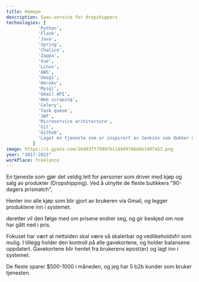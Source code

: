 ```yaml
---
title: Homepo
description: Saas-service for dropshippers
technologies: [
            'Python',
            'Flask',
            'Java',
            'Spring',
            'Chalice',
            'Zappa',
            'Vue',
            'Linux',
            'AWS',
            'Uwsgi',
            'Heroku',
            'Mysql',
            'Gmail API',
            'Web scraping',
            'Celery',
            'Task queue',
            'JWT',
            'Microservice architecture',
            'Git',
            'Github',
            'Laget en tjeneste som er inspirert av Jenkins som dekker mine behov ',
          ]
image: https://i.gyazo.com/16d83ff79997b114949766dda140fa53.png
year: "2017-2021"
workPlace: freelance
---
```



En tjeneste som gjør det veldig lett for personer som driver med
kjøp og salg av produkter (Dropshipping). Ved å utnytte de fleste
butikkers "90-dagers prismatch",

Henter inn alle kjøp som blir gjort av brukeren via Gmail, og legger
produktene inn i systemet.

deretter vil den følge med om prisene endrer seg, og gir beskjed om
noe har gått ned i pris.

Fokuset har vært at nettsiden skal være så skalerbar og
vedlikeholdsfri som mulig.
I tillegg holder den kontroll på alle gavekortene, og holder
balansene oppdatert. Gavekortene blir hentet fra brukerens epost(er)
og lagt inn i systemet.

De fleste sparer $500-1000 i måneden, og jeg har 5 b2b kunder som bruker tjenesten.